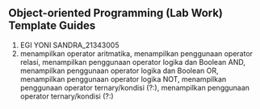 ## Object-oriented Programming (Lab Work) Template Guides
1. EGI YONI SANDRA_21343005
2. menampilkan operator aritmatika, menampilkan penggunaan operator relasi, menampilkan penggunaan operator logika dan Boolean AND, menampilkan penggunaan operator logika dan Boolean OR, menampilkan penggunaan operator logika NOT, menampilkan penggunaan operator ternary/kondisi (?:), menampilkan penggunaan operator  ternary/kondisi (?:)
